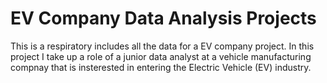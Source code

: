 # EV Company Data Analysis Projects
This is a respiratory includes all the data for a EV company project.
In this project I take up a role of a junior data analyst at a vehicle manufacturing compnay that is insterested in entering the Electric Vehicle (EV) industry. 
